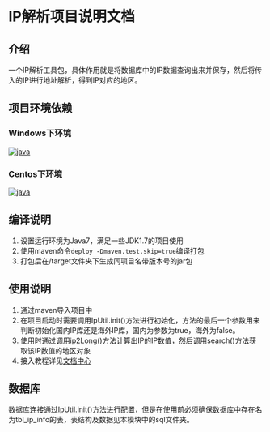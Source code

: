 # IP解析项目说明文档

## 介绍

一个IP解析工具包，具体作用就是将数据库中的IP数据查询出来并保存，然后将传入的IP进行地址解析，得到IP对应的地区。

## 项目环境依赖
### Windows下环境

[![java](https://img.shields.io/badge/java-1.7-color.svg?style=flat-square)](https://www.oracle.com/technetwork/java/javase/downloads/index.html)

### Centos下环境

[![java](https://img.shields.io/badge/java-1.7-color.svg?style=flat-square)](https://www.oracle.com/technetwork/java/javase/downloads/index.html)


## 编译说明

1. 设置运行环境为Java7，满足一些JDK1.7的项目使用
2. 使用maven命令`deploy -Dmaven.test.skip=true`编译打包
3. 打包后在/target文件夹下生成同项目名带版本号的jar包

## 使用说明

1. 通过maven导入项目中
2. 在项目启动时需要调用IpUtil.init()方法进行初始化，方法的最后一个参数用来判断初始化国内IP库还是海外IP库，国内为参数为true，海外为false。
3. 使用时通过调用ip2Long()方法计算出IP的IP数值，然后调用search()方法获取该IP数值的地区对象
4. 接入教程详见[文档中心](http://190.1.1.40:8088/docs/kl_service/kl_service-1c1frk2fj45ea)

## 数据库
数据库连接通过IpUtil.init()方法进行配置，但是在使用前必须确保数据库中存在名为tbl_ip_info的表，表结构及数据见本模块中的sql文件夹。



